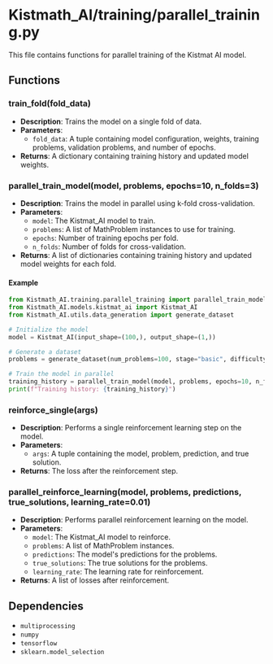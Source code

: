 # Kistmath_AI/training/parallel_training.py

This file contains functions for parallel training of the Kistmat AI model.

## Functions

### train_fold(fold_data)

- **Description**: Trains the model on a single fold of data.
- **Parameters**:
  - `fold_data`: A tuple containing model configuration, weights, training problems, validation problems, and number of epochs.
- **Returns**: A dictionary containing training history and updated model weights.

### parallel_train_model(model, problems, epochs=10, n_folds=3)

- **Description**: Trains the model in parallel using k-fold cross-validation.
- **Parameters**:
  - `model`: The Kistmat_AI model to train.
  - `problems`: A list of MathProblem instances to use for training.
  - `epochs`: Number of training epochs per fold.
  - `n_folds`: Number of folds for cross-validation.
- **Returns**: A list of dictionaries containing training history and updated model weights for each fold.

#### Example
```python
from Kistmath_AI.training.parallel_training import parallel_train_model
from Kistmath_AI.models.kistmat_ai import Kistmat_AI
from Kistmath_AI.utils.data_generation import generate_dataset

# Initialize the model
model = Kistmat_AI(input_shape=(100,), output_shape=(1,))

# Generate a dataset
problems = generate_dataset(num_problems=100, stage="basic", difficulty=1)

# Train the model in parallel
training_history = parallel_train_model(model, problems, epochs=10, n_folds=3)
print(f"Training history: {training_history}")
```

### reinforce_single(args)

- **Description**: Performs a single reinforcement learning step on the model.
- **Parameters**:
  - `args`: A tuple containing the model, problem, prediction, and true solution.
- **Returns**: The loss after the reinforcement step.

### parallel_reinforce_learning(model, problems, predictions, true_solutions, learning_rate=0.01)

- **Description**: Performs parallel reinforcement learning on the model.
- **Parameters**:
  - `model`: The Kistmat_AI model to reinforce.
  - `problems`: A list of MathProblem instances.
  - `predictions`: The model's predictions for the problems.
  - `true_solutions`: The true solutions for the problems.
  - `learning_rate`: The learning rate for reinforcement.
- **Returns**: A list of losses after reinforcement.

## Dependencies

- `multiprocessing`
- `numpy`
- `tensorflow`
- `sklearn.model_selection`